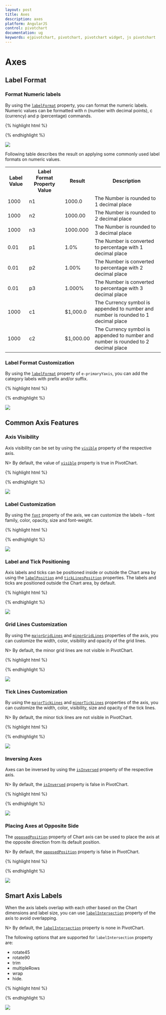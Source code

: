 ```yaml
---
layout: post
title: Axes
description: axes 
platform: AngularJS
control: pivotchart
documentation: ug
keywords: ejpivotchart, pivotchart, pivotchart widget, js pivotchart 
---
```


# Axes 

## Label Format

### Format Numeric labels
By using the [`labelFormat`](/api/js/ejchart#members:primaryyaxis-labelformat) property, you can format the numeric labels. Numeric values can be formatted with n (number with decimal points), c (currency) and p (percentage) commands.

{% highlight html %}

<body>
    <div ng-controller="PivotChartCtrl">
        <div id="PivotChart1" ej-pivotchart e-primaryYaxis="primaryYAxis"/>
    </div>
    <script>
        angular.module('PivotChartApp', ['ejangular']).controller('PivotChartCtrl', function ($scope) {
            ///..
            $scope.primaryYAxis = {
                //... 
                //Applying currency format to Y-Axis labels
                labelFormat: 'c'
            };
        });
    </script>
</body>

{% endhighlight %}

![](Chart-Axes_images/FormatNumericLabels.png)

Following table describes the result on applying some commonly used label formats on numeric values.

<table>
<tr>
<th>Label Value</th>
<th>Label Format Property Value</th>
<th>Result</th>
<th>Description</th>
</tr>
<tr>
<td>1000</td>
<td>n1</td>
<td>1000.0</td>
<td>The Number is rounded to 1 decimal place</td>
</tr>
<tr>
<td>1000</td>
<td>n2</td>
<td>1000.00</td>
<td>The Number is rounded to 2 decimal place</td>
</tr>
<tr>
<td>1000</td>
<td>n3</td>
<td>1000.000</td>
<td>The Number is rounded to 3 decimal place</td>
</tr>
<tr>
<td>0.01</td>
<td>p1</td>
<td>1.0%</td>
<td>The Number is converted to percentage with 1 decimal place</td>
</tr>
<tr>
<td>0.01</td>
<td>p2</td>
<td>1.00%</td>
<td>The Number is converted to percentage with 2 decimal place</td>
</tr>
<tr>
<td>0.01</td>
<td>p3</td>
<td>1.000%</td>
<td>The Number is converted to percentage with 3 decimal place</td>
</tr>
<tr>
<td>1000</td>
<td>c1</td>
<td>$1,000.0</td>
<td>The Currency symbol is appended to number and number is rounded to 1 decimal place</td>
</tr>
<tr>
<td>1000</td>
<td>c2</td>
<td>$1,000.00</td>
<td>The Currency symbol is appended to number and number is rounded to 2 decimal place</td>
</tr>
</table>

### Label Format Customization 
By using the [`labelFormat`](/api/js/ejchart#members:primaryyaxis-labelformat) property of `e-primaryYaxis`, you can add the category labels with prefix and/or suffix. 

{% highlight html %}

<body>
    <div ng-controller="PivotChartCtrl">
        <div id="PivotChart1" ej-pivotchart e-primaryYaxis="primaryYAxis"/>
    </div>
    <script>
        angular.module('PivotChartApp', ['ejangular']).controller('PivotChartCtrl', function ($scope) {
            ///..
            $scope.primaryYAxis = {
                //... 
                //Adding prefix and suffix to Y-axis labels
                labelFormat: '${value} K'
            };
        });
    </script>
</body>

{% endhighlight %}

![](Chart-Axes_images/LabelFormatCustomization.png)

## Common Axis Features

### Axis Visibility
Axis visibility can be set by using the [`visible`](/api/js/ejchart#members:primaryyaxis-visible) property of the respective axis. 

N> By default, the value of [`visible`](/api/js/ejchart#members:primaryyaxis-visible) property is true in PivotChart.

{% highlight html %}

<body>
    <div ng-controller="PivotChartCtrl">
        <div id="PivotChart1" ej-pivotchart e-primaryYaxis="primaryYAxis"/>
    </div>
    <script>
        angular.module('PivotChartApp', ['ejangular']).controller('PivotChartCtrl', function ($scope) {
            ///..
            $scope.primaryYAxis = {
                //... 
                //Disabling visibility of Y-axis
                visible: false
            };
        });
    </script>
</body>

{% endhighlight %}

![](Chart-Axes_images/AxisVisibility.png)

### Label Customization
By using the [`font`](/api/js/ejchart#members:primaryxaxis-font) property of the axis, we can customize the labels – font family, color, opacity, size and font-weight.

{% highlight html %}

<body>
    <div ng-controller="PivotChartCtrl">
        <div id="PivotChart1" ej-pivotchart e-primaryYaxis="primaryYAxis"/>
    </div>
    <script>
        angular.module('PivotChartApp', ['ejangular']).controller('PivotChartCtrl', function ($scope) {
            ///..
            $scope.primaryYAxis = {
                //Customizing label appearance
                font:
                {
                    fontFamily: 'Segoe UI',
                    size: '14px',
                    fontWeight: 'bold',
                    color: 'blue'
                }
            };
        });
    </script>
</body>

{% endhighlight %}

![](Chart-Axes_images/LabelCustomization.png)

### Label and Tick Positioning
Axis labels and ticks can be positioned inside or outside the Chart area by using the [`labelPosition`](/api/js/ejchart#members:primaryxaxis-labelposition) and [`tickLinesPosition`](/api/js/ejchart#members:primaryxaxis-ticklinesposition) properties. The labels and ticks are positioned outside the Chart area, by default.

{% highlight html %}

<body>
    <div ng-controller="PivotChartCtrl">
        <div id="PivotChart1" ej-pivotchart e-primaryYaxis="primaryYAxis"/>
    </div>
    <script>
        angular.module('PivotChartApp', ['ejangular']).controller('PivotChartCtrl', function ($scope) {
            ///..
            $scope.primaryYAxis = {
                //Customizing label and tick positions
                labelPosition: 'inside',
                tickLinesPosition: 'inside'
            };
        });
    </script>
</body>

{% endhighlight %}

![](Chart-Axes_images/LabelAndTickPositioning.png)

### Grid Lines Customization
By using the [`majorGridLines`](/api/js/ejchart#members:primaryxaxis-majorgridlines) and [`minorGridLines`](/api/js/ejchart#members:primaryxaxis-minorgridlines) properties of the axis, you can customize the width, color, visibility and opacity of the grid lines.

N> By default, the minor grid lines are not visible in PivotChart.


{% highlight html %}

<body>
    <div ng-controller="PivotChartCtrl">
        <div id="PivotChart1" ej-pivotchart e-primaryYaxis="primaryYAxis"/>
    </div>
    <script>
        angular.module('PivotChartApp', ['ejangular']).controller('PivotChartCtrl', function ($scope) {
            ///..
            $scope.primaryYAxis = {
                //Customizing Grid Lines
                majorGridLines:
                {
                    color: 'blue',
                    visible: true,
                    width: 5
                },
                minorTicksPerInterval: 1,
                minorGridLines:
                {
                    color: 'red',
                    visible: true,
                    width: 5
                }
            };
        });
    </script>
</body>

{% endhighlight %}

![](Chart-Axes_images/GridLinesCustomization.png)

### Tick Lines Customization
By using the [`majorTickLines`](/api/js/ejchart#members:primaryxaxis-majorticklines) and [`minorTickLines`](/api/js/ejchart#members:primaryxaxis-minorgridlines) properties of the axis, you can customize the width, color, visibility, size and opacity of the tick lines.

N> By default, the minor tick lines are not visible in PivotChart.

{% highlight html %}

<body>
    <div ng-controller="PivotChartCtrl">
        <div id="PivotChart1" ej-pivotchart e-primaryYaxis="primaryYAxis"/>
    </div>
    <script>
        angular.module('PivotChartApp', ['ejangular']).controller('PivotChartCtrl', function ($scope) {
            ///..
            $scope.primaryYAxis = {
                //Customizing Tick Lines
                majorTickLines:
                {
                    color: 'blue',
                    visible: true,
                    width: 10,
                    size: 15,
                },
                minorTicksPerInterval: 1,
                minorTickLines:
                {
                    color: 'red',
                    visible: true,
                    width: 20,
                    size: 15
                }
            };
        });
    </script>
</body>

{% endhighlight %}

![](Chart-Axes_images/TickLinesCustomization.png)

### Inversing Axes
Axes can be inversed by using the [`isInversed`](/api/js/ejchart#members:primaryxaxis-isinversed) property of the respective axis.

N> By default, the [`isInversed`](/api/js/ejchart#members:primaryyaxis-isinversed) property is false in PivotChart.

{% highlight html %}

<body>
    <div ng-controller="PivotChartCtrl">
        <div id="PivotChart1" ej-pivotchart e-primaryYaxis="primaryYAxis"/>
    </div>
    <script>
        angular.module('PivotChartApp', ['ejangular']).controller('PivotChartCtrl', function ($scope) {
            ///..
            $scope.primaryYAxis = {
                //... 
                primaryXAxis:
                {
                    //Inversing the X-axis
                    isInversed: true
                },
                primaryYAxis:
                {
                    //Inversing the Y-axis
                    isInversed: true
                }
            };
        });
    </script>
</body>

{% endhighlight %}

![](Chart-Axes_images/InversingAxes.png)

### Placing Axes at Opposite Side
The [`opposedPosition`](/api/js/ejchart#members:primaryxaxis-opposedposition) property of Chart axis can be used to place the axis at the opposite direction from its default position.

N> By default, the [`opposedPosition`](/api/js/ejchart#members:primaryyaxis-opposedposition) property is false in PivotChart.

{% highlight html %}

<body>
    <div ng-controller="PivotChartCtrl">
        <div id="PivotChart1" ej-pivotchart e-primaryXAxis="primaryXAxis" e-primaryYaxis="primaryYAxis"/>
    </div>
    <script>
        angular.module('PivotChartApp', ['ejangular']).controller('PivotChartCtrl', function ($scope) {
            ///..
            $scope.primaryYAxis = {
                //Placing Y-axis at the opposite side of its normal position
                opposedPosition: true
            };
            $scope.primaryXAxis = {
                //Placing X-axis at the opposite side of its normal position
                opposedPosition: true
            };
        });
    </script>
</body>

{% endhighlight %}

![](Chart-Axes_images/PlacingAxesAtOppositeSide.png)

## Smart Axis Labels

When the axis labels overlap with each other based on the Chart dimensions and label size, you can use [`labelIntersection`](/api/js/ejchart#members:primaryxaxis-labelintersectaction) property of the axis to avoid overlapping. 

N> By default, the [`labelIntersection`](/api/js/ejchart#members:primaryxaxis-labelintersectaction) property is none in PivotChart.

The following options that are supported for `labelIntersection` property are: 

* rotate45
* rotate90
* trim
* multipleRows
* wrap
* hide. 

{% highlight html %}

<body>
    <div ng-controller="PivotChartCtrl">
        <div id="PivotChart1" ej-pivotchart e-primaryXAxis="primaryXAxis" e-primaryYaxis="primaryYAxis"/>
    </div>
    <script>
        angular.module('PivotChartApp', ['ejangular']).controller('PivotChartCtrl', function ($scope) {
            ///..
            // Avoid overlapping of X-axis labels
            $scope.primaryXAxis = {
                labelIntersectAction: 'multipleRows'
            };
        });
    </script>
</body>

{% endhighlight %}

![](Chart-Axes_images/SmartAxisLabels.png)
